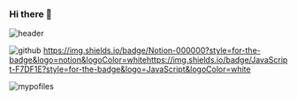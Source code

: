 ### Hi there 👋

![header](https://capsule-render.vercel.app/api?type=slice&text=Hello%My%World!)

![github](https://img.shields.io/badge/GitHub-100000?style=for-the-badge&logo=github&logoColor=white)
https://img.shields.io/badge/Notion-000000?style=for-the-badge&logo=notion&logoColor=whitehttps://img.shields.io/badge/JavaScript-F7DF1E?style=for-the-badge&logo=JavaScript&logoColor=white

![mypofiles](https://github-readme-stats.vercel.app/api?username=kimkinghyeon&theme=blue-green)

